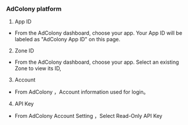 ###     AdColony platform
1.  App ID

- From the AdColony dashboard, choose your app. Your App ID will be labeled as "AdColony App ID" on this page.
2.  Zone ID

- From the AdColony dashboard, choose your app. Select an existing Zone to view its ID,
3. Account 

-  From AdColony ，Account information used for login。
4. API Key

-  From AdColony  Account Setting ，Select  Read-Only  API Key 
 